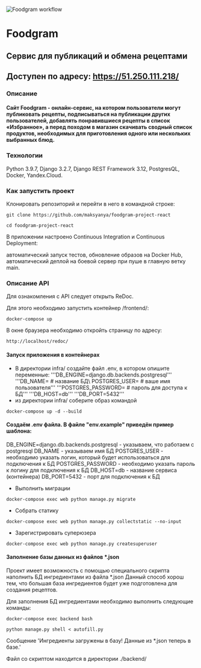 ![Foodgram workflow](https://github.com/maksyanya/foodgram-project-react/actions/workflows/foodgram_workflow.yml/badge.svg?branch=master&event=push)

# Foodgram

## Cервис для публикаций и обмена рецептами 

## Доступен по адресу: https://51.250.111.218/

### Описание 
#### Cайт Foodgram - онлайн-сервис, на котором пользователи могут публиковать рецепты, подписываться на публикации других пользователей, добавлять понравившиеся рецепты в список «Избранное», а перед походом в магазин скачивать сводный список продуктов, необходимых для приготовления одного или нескольких выбранных блюд. 

### Технологии
Python 3.9.7, Django 3.2.7, Django REST Framework 3.12, PostgresQL, Docker, Yandex.Cloud.

### Как запустить проект

Клонировать репозиторий и перейти в него в командной строке:

```
git clone https://github.com/maksyanya/foodgram-project-react
```

```
cd foodgram-project-react
```

В приложении настроено Continuous Integration и Continuous Deployment:

автоматический запуск тестов,
обновление образов на Docker Hub,
автоматический деплой на боевой сервер при пуше в главную ветку main.

### Описание API

Для ознакомления с API следует открыть ReDoc.

Для этого необходимо запустить контейнер /frontend/:

```
docker-compose up
```

В окне браузера необходимо откройть страницу по адресу:

```
http://localhost/redoc/
```


#### Запуск приложения в контейнерах

- В директории infra/ создайте файл .env, в котором опишите переменные: '''DB_ENGINE=django.db.backends.postgresql''' '''DB_NAME= # название БД\ POSTGRES_USER= # ваше имя пользователя''' '''POSTGRES_PASSWORD= # пароль для доступа к БД''' '''DB_HOST=db''' '''DB_PORT=5432'''
- из директории infra/ соберите образ командой

```
docker-compose up -d --build
```

#### Создаём .env файла. В файле "env.example" приведён пример шаблона:

DB_ENGINE=django.db.backends.postgresql - указываем, что работаем с postgresql
DB_NAME - указываем имя БД
POSTGRES_USER - необходимо указать логин, который будет использоваться для подключения к БД
POSTGRES_PASSWORD - необходимо указать пароль к логину для подключения к БД
DB_HOST=db - название сервиса (контейнера)
DB_PORT=5432 - порт для подключения к БД

- Выполнить миграции

```
docker-compose exec web python manage.py migrate
```

- Собрать статику

```
docker-compose exec web python manage.py collectstatic --no-input
```

- Зарегистрировать суперюзера

```
docker-compose exec web python manage.py createsuperuser
```

#### Заполнение базы данных из файлов *.json

Проект имеет возможность с помощью специального скрипта наполнить БД ингредиентами из файла *.json
Данный способ хорош тем, что большая база ингредиентов будет уже подготовлена для создания рецептов.

Для заполнения БД ингредиентами необходимо выполнить следующие команды:

```
docker-compose exec backend bash
```
```
python manage.py shell < autofill.py
```

Сообщение 'Ингредиенты загружены в базу! Данные из *.json теперь в базе.'

Файл со скриптом находится в директории ./backend/
